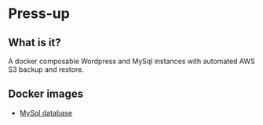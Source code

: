 # Press-up

## What is it?
A docker composable Wordpress and MySql instances with automated AWS S3 backup and restore.

## Docker images
* [MySql database](src/mysql/README.md)
